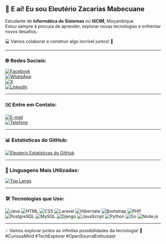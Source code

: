 ## 👋 E aí! Eu sou **Eleutério Zacarias Mabecuane**  
Estudante de **Informática de Sistemas** no **ISCIM**, Moçambique.  
Estou sempre à procura de aprender, explorar novas tecnologias e enfrentar novos desafios.  

💻 Vamos colaborar e construir algo incrível juntos! 🚀  

---

### 🌐 Redes Sociais:
[![Facebook](https://img.shields.io/badge/Facebook-1877F2?style=for-the-badge&logo=facebook&logoColor=white)](https://www.facebook.com/share/2LTLJ2kSt1qFKXbH/?mibextid=qi2Omg)  
[![WhatsApp](https://img.shields.io/badge/WhatsApp-25D366?style=for-the-badge&logo=whatsapp&logoColor=white)](https://wa.me/qr/ICKLYOIN72LPO1)  
[![X](https://img.shields.io/badge/X-000000?style=for-the-badge&logo=x&logoColor=white)](https://x.com/Eleuterio_ZM)  
[![LinkedIn](https://img.shields.io/badge/LinkedIn-0077B5?style=for-the-badge&logo=linkedin&logoColor=white)](https://www.linkedin.com/in/eleuteriozm)


---

### ✉️ Entre em Contato:
[![E-mail](https://img.shields.io/badge/Email-juniormabecuane7%40gmail.com-blue?style=for-the-badge&logo=Gmail)](mailto:juniormabecuane7@gmail.com)  
[![Telefone](https://img.shields.io/badge/Telefone-%2B258844318136-blue?style=for-the-badge&logo=Phone)](tel:+258844318136)  

---

### 📊 Estatísticas do GitHub:  
[![Eleuterio Estatísticas do GitHub](https://github-readme-stats.vercel.app/api?username=EleuterioZM&show_icons=true&theme=dracula)](https://github.com/anuraghazra/github-readme-stats)  

---

### 🌟 Linguagens Mais Utilizadas:  
[![Top Langs](https://github-readme-stats.vercel.app/api/top-langs/?username=EleuterioZM&layout=compact&theme=radical)](https://github.com/EleuterioZM)  

---

### 🛠️ Tecnologias que Uso:  

![Java](https://img.shields.io/badge/Java-007396?style=for-the-badge&logo=java&logoColor=white) 
![HTML](https://img.shields.io/badge/HTML5-E34F26?style=for-the-badge&logo=html5&logoColor=white) 
![CSS](https://img.shields.io/badge/CSS3-1572B6?style=for-the-badge&logo=css3&logoColor=white) 
![Laravel](https://img.shields.io/badge/Laravel-FF2D20?style=for-the-badge&logo=laravel&logoColor=white) 
![Hibernate](https://img.shields.io/badge/Hibernate-59666C?style=for-the-badge&logo=hibernate&logoColor=white) 
![Bootstrap](https://img.shields.io/badge/Bootstrap-7952B3?style=for-the-badge&logo=bootstrap&logoColor=white) 
![PHP](https://img.shields.io/badge/PHP-777BB4?style=for-the-badge&logo=php&logoColor=white) 
![PostgreSQL](https://img.shields.io/badge/PostgreSQL-336791?style=for-the-badge&logo=postgresql&logoColor=white) 
![MySQL](https://img.shields.io/badge/MySQL-4479A1?style=for-the-badge&logo=mysql&logoColor=white) 
![Django](https://img.shields.io/badge/Django-092E20?style=for-the-badge&logo=django&logoColor=white) 
![JavaScript](https://img.shields.io/badge/JavaScript-F7DF1E?style=for-the-badge&logo=javascript&logoColor=black) 
![Python](https://img.shields.io/badge/Python-3776AB?style=for-the-badge&logo=python&logoColor=white)
![Go](https://img.shields.io/badge/Go-005F8D?style=for-the-badge&logo=go&logoColor=white)
![Node.js](https://img.shields.io/badge/Node.js-339933?style=for-the-badge&logo=node.js&logoColor=white)



---

💡 Vamos explorar juntos as infinitas possibilidades da tecnologia! 🌟  
#CuriousMind #TechExplorer #OpenSourceEnthusiast  
